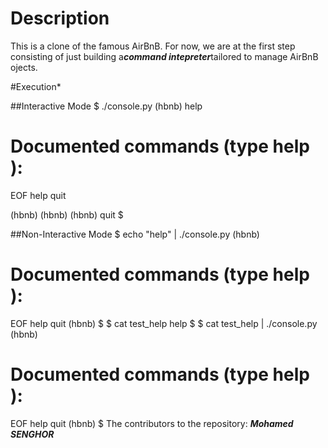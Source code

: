 # Description
This is a clone of the famous AirBnB. For now, we are at the first step
consisting  of just building a***command intepreter***tailored to manage
AirBnB ojects.

#Execution*

##Interactive Mode
  $ ./console.py
  (hbnb) help

  Documented commands (type help <topic>):
  ========================================
  EOF  help  quit

  (hbnb) 
  (hbnb) 
  (hbnb) quit
  $

##Non-Interactive Mode
  $ echo "help" | ./console.py
  (hbnb)

  Documented commands (type help <topic>):
  ========================================
  EOF  help  quit
  (hbnb) 
  $
  $ cat test\_help
  help
  $
  $ cat test\_help | ./console.py
  (hbnb)

  Documented commands (type help <topic>):
  ========================================
  EOF  help  quit
  (hbnb) 
  $
The contributors to the repository:
***Mohamed SENGHOR***
